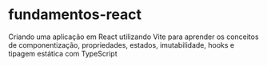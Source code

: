 # fundamentos-react
Criando uma aplicação em React utilizando Vite para aprender os conceitos de componentização, propriedades, estados, imutabilidade, hooks e tipagem estática com TypeScript
